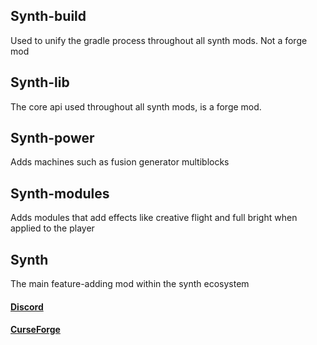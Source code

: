 ## Synth-build
Used to unify the gradle process throughout all synth mods. Not a forge mod

## Synth-lib
The core api used throughout all synth mods, is a forge mod.

## Synth-power
Adds machines such as fusion generator multiblocks

## Synth-modules
Adds modules that add effects like creative flight and full bright when applied to the player

## Synth 
The main feature-adding mod within the synth ecosystem


#### [Discord](https://discord.gg/UV9nk8Qmyd)
#### [CurseForge](https://www.curseforge.com/minecraft/mc-mods/synth)
